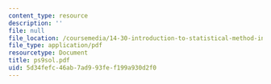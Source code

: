 ```yaml
---
content_type: resource
description: ''
file: null
file_location: /coursemedia/14-30-introduction-to-statistical-method-in-economics-spring-2006/5d34fefc46ab7ad993fef199a930d2f0_ps9sol.pdf
file_type: application/pdf
resourcetype: Document
title: ps9sol.pdf
uid: 5d34fefc-46ab-7ad9-93fe-f199a930d2f0
---
```

